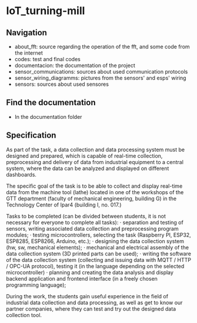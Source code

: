 # IoT_turning-mill

## Navigation
  - about_fft: source regarding the operation of the fft, and some code from the internet
  - codes: test and final codes
  - documentacion: the documentation of the project
  - sensor_communications: sources about used communication protocols
  - sensor_wiring_diagramms: pictures from the sensors' and esps' wiring
  - sensors: sources about used sensores
 
## Find the documentation
  - In the documentation folder

## Specification

As part of the task, a data collection and data processing system must be designed and prepared, which is capable of real-time collection, preprocessing and delivery of data from industrial equipment to a central system, where the data can be analyzed and displayed on different dashboards.

The specific goal of the task is to be able to collect and display real-time data from the machine tool (lathe) located in one of the workshops of the GTT department (faculty of mechanical engineering, building G) in the Technology Center of Ipar4 (building I, no. 017.)

Tasks to be completed (can be divided between students, it is not necessary for everyone to complete all tasks):
· separation and testing of sensors, writing associated data collection and preprocessing program modules;
· testing microcontrollers, selecting the task (Raspberry PI, ESP32, ESP8285, ESP8266, Arduino, etc.);
· designing the data collection system (hw, sw, mechanical elements);
· mechanical and electrical assembly of the data collection system (3D printed parts can be used);
· writing the software of the data collection system (collecting and issuing data with MQTT / HTTP / OPC-UA protocol), testing it (in the language depending on the selected microcontroller)
· planning and creating the data analysis and display backend application and frontend interface (in a freely chosen programming language);

During the work, the students gain useful experience in the field of industrial data collection and data processing, as well as get to know our partner companies, where they can test and try out the designed data collection tool.
